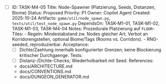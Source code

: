 - [ ] ID: TASK-M4-05
  Title: Node-Spawner (Platzierung, Seeds, Distanzen, Biome)
  Status: Proposed
  Priority: P1
  Owner: Copilot Agent
  Created: 2025-10-24
  Artifacts: `game/util/node_spawn.py`, `tests/util/test_node_spawn.py`
  DependsOn: TASK-M1-01, TASK-M1-02, TASK-M1-03, TASK-M4-04
  Notes:
  Prozedurale Platzierung auf `FLOOR`-Tiles:
        - Regeln: Mindestabstand zw. Nodes gleicher Art, Verbot an Korridorengstellen, optional Biome/Tags (Rooms vs. Corridors).
        - RNG-seeded, reproduzierbar.
  Acceptance:
  - [ ] Dichte/Zaehlung innerhalb konfigurierter Grenzen; keine Blockierung kritischer Durchgaenge.
  Tests:
  - [ ] Distanz-/Dichte-Checks; Wiederholbarkeit mit Seed.
  References:
  - docs/ARCHITECTURE.md
  - docs/CONVENTIONS.md
  - docs/DUNGEON_GENERATOR.md
